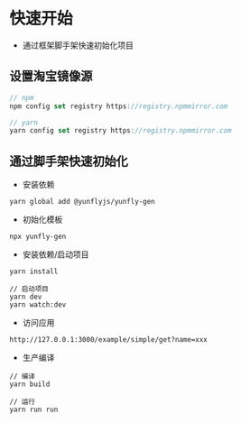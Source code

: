 
# 快速开始

- 通过框架脚手架快速初始化项目

## 设置淘宝镜像源

```js
// npm
npm config set registry https://registry.npmmirror.com

// yarn
yarn config set registry https://registry.npmmirror.com
```

## 通过脚手架快速初始化

- 安装依赖

```shell
yarn global add @yunflyjs/yunfly-gen
```

- 初始化模板

```shell
npx yunfly-gen
```

- 安装依赖/启动项目

```shell
yarn install

// 启动项目
yarn dev
yarn watch:dev
```

- 访问应用

```shell
http://127.0.0.1:3000/example/simple/get?name=xxx
```

- 生产编译

```shell
// 编译
yarn build

// 运行
yarn run run
```
